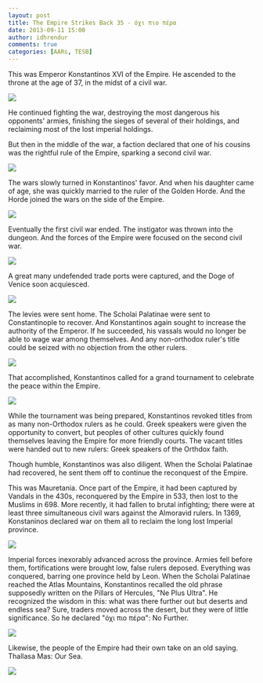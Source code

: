```yaml
---
layout: post
title: The Empire Strikes Back 35 - όχι πιο πέρα
date: 2013-09-11 15:00
author: idhrendur
comments: true
categories: [AARs, TESB]
---
```

This was Emperor Konstantinos XVI of the Empire. He ascended to the throne at the age of 37, in the midst of a civil war.

![](/assets/tesb_images/35-1.png)

He continued fighting the war, destroying the most dangerous his opponents' armies, finishing the sieges of several of their holdings, and reclaiming most of the lost imperial holdings.

But then in the middle of the war, a faction declared that one of his cousins was the rightful rule of the Empire, sparking a second civil war.

![](/assets/tesb_images/35-2.png)

The wars slowly turned in Konstantinos' favor. And when his daughter came of age, she was quickly married to the ruler of the Golden Horde. And the Horde joined the wars on the side of the Empire.

![](/assets/tesb_images/35-3.png)

Eventually the first civil war ended. The instigator was thrown into the dungeon. And the forces of the Empire were focused on the second civil war.

![](/assets/tesb_images/35-4.png)

A great many undefended trade ports were captured, and the Doge of Venice soon acquiesced.

![](/assets/tesb_images/35-5.png)

The levies were sent home. The Scholai Palatinae were sent to Constantinople to recover. And Konstantinos again sought to increase the authority of the Emperor. If he succeeded, his vassals would no longer be able to wage war among themselves. And any non-orthodox ruler's title could be seized with no objection from the other rulers.

![](/assets/tesb_images/35-6.png)

That accomplished, Konstantinos called for a grand tournament to celebrate the peace within the Empire.

![](/assets/tesb_images/35-7.png)

While the tournament was being prepared, Konstantinos revoked titles from as many non-Orthodox rulers as he could. Greek speakers were given the opportunity to convert, but peoples of other cultures quickly found themselves leaving the Empire for more friendly courts. The vacant titles were handed out to new rulers: Greek speakers of the Orthdox faith.

Though humble, Konstantinos was also diligent. When the Scholai Palatinae had recovered, he sent them off to continue the reconquest of the Empire.

This was Mauretania. Once part of the Empire, it had been captured by Vandals in the 430s, reconquered by the Empire in 533, then lost to the Muslims in 698. More recently, it had fallen to brutal infighting; there were at least three simultaneous civil wars against the Almoravid rulers. In 1369, Konstaninos declared war on them all to reclaim the long lost Imperial province.

![](/assets/tesb_images/35-8.png)

Imperial forces inexorably advanced across the province. Armies fell before them, fortifications were brought low, false rulers deposed. Everything was conquered, barring one province held by Leon. When the Scholai Palatinae reached the Atlas Mountains, Konstantinos recalled the old phrase supposedly written on the Pillars of Hercules, "Ne Plus Ultra". He recognized the wisdom in this: what was there further out but deserts and endless sea? Sure, traders moved across the desert, but they were of little significance. So he declared "όχι πιο πέρα": No Further.

![](/assets/tesb_images/35-9.png)

Likewise, the people of the Empire had their own take on an old saying. Thallasa Mas: Our Sea.

![](/assets/tesb_images/35-10.png)
